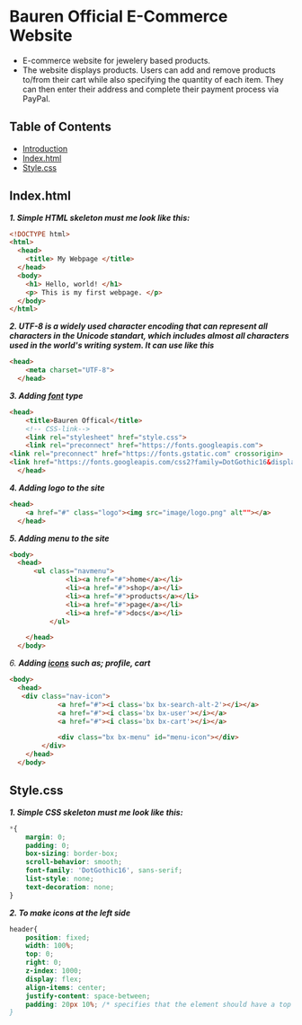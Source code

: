 # **Bauren Official E-Commerce Website**
- E-commerce website for jewelery based products.
- The website displays products. Users can add and remove products to/from their cart while also specifying the quantity of each item. They can then enter their address and complete their payment process via PayPal.


## **Table of Contents**
* [Introduction](#general-info)
* [Index.html](#lab-works)
* [Style.css](https://tldp.org/LDP/abs/html/index.html)

## **Index.html** 
**_1. Simple HTML skeleton must me look like this:_** 
```html
<!DOCTYPE html>
<html>
  <head>
    <title> My Webpage </title>
  </head>
  <body>
    <h1> Hello, world! </h1>
    <p> This is my first webpage. </p>
  </body> 
</html>
```

**_2. UTF-8 is a widely used character encoding that can represent all characters in the Unicode standart, which includes almost all characters used in the world's writing system. It can use like this_**
```html
<head>
    <meta charset="UTF-8">
  </head>
```

**_3. Adding [font](https://fonts.google.com/) type_** 
```html
<head>
    <title>Bauren Offical</title>
    <!-- CSS-link-->
    <link rel="stylesheet" href="style.css">
    <link rel="preconnect" href="https://fonts.googleapis.com">
<link rel="preconnect" href="https://fonts.gstatic.com" crossorigin>
<link href="https://fonts.googleapis.com/css2?family=DotGothic16&display=swap" rel="stylesheet">
  </head>
```

**_4. Adding logo to the site_**
```html
<head>
    <a href="#" class="logo"><img src="image/logo.png" alt""></a>
  </head>
```

**_5. Adding menu to the site_**
```html
<body>
  <head>
      <ul class="navmenu">
              <li><a href="#">home</a></li>
              <li><a href="#">shop</a></li>
              <li><a href="#">products</a></li>
              <li><a href="#">page</a></li>
              <li><a href="#">docs</a></li>
          </ul>

    </head>
  </body>
```

_6._ **_Adding [icons](https://boxicons.com/) such as; profile, cart_**
```html
<body>
  <head>
   <div class="nav-icon">
            <a href="#"><i class='bx bx-search-alt-2'></i></a>
            <a href="#"><i class='bx bx-user'></i></a>
            <a href="#"><i class='bx bx-cart'></i></a>

            <div class="bx bx-menu" id="menu-icon"></div>
        </div>
    </head>
  </body>
```

## **Style.css**
**_1. Simple CSS skeleton must me look like this:_** 
```css
*{
    margin: 0;
    padding: 0;
    box-sizing: border-box;
    scroll-behavior: smooth;
    font-family: 'DotGothic16', sans-serif; 
    list-style: none;
    text-decoration: none;
}
```

**_2. To make icons at the left side_**
```css
header{
    position: fixed; 
    width: 100%;
    top: 0;
    right: 0;
    z-index: 1000;
    display: flex;
    align-items: center;
    justify-content: space-between;
    padding: 20px 10%; /* specifies that the element should have a top and bottom padding of 20 pixels, and a left and right padding of 10% of the element's width. **
}
```

